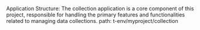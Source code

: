 Application Structure:
The collection application is a core component of this project, responsible for handling the primary features and functionalities related to managing data collections.
path: t-env/myproject/collection
